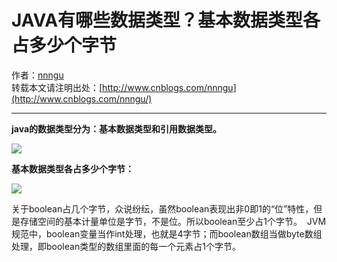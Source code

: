 # JAVA有哪些数据类型？基本数据类型各占多少个字节
作者：[nnngu](https://github.com/nnngu)  
转载本文请注明出处：[http://www.cnblogs.com/nnngu](http://www.cnblogs.com/nnngu/)

---

**java的数据类型分为：基本数据类型和引用数据类型。**

![](http://images2017.cnblogs.com/blog/1313428/201801/1313428-20180120182441428-1016525855.png)

**基本数据类型各占多少个字节：**

![][1]

关于boolean占几个字节，众说纷纭，虽然boolean表现出非0即1的“位”特性，但是存储空间的基本计量单位是字节，不是位。所以boolean至少占1个字节。 
JVM规范中，boolean变量当作int处理，也就是4字节；而boolean数组当做byte数组处理，即boolean类型的数组里面的每一个元素占1个字节。


  [1]: https://www.github.com/nnngu/FigureBed/raw/master/2018/1/20/1516444153746.jpg
